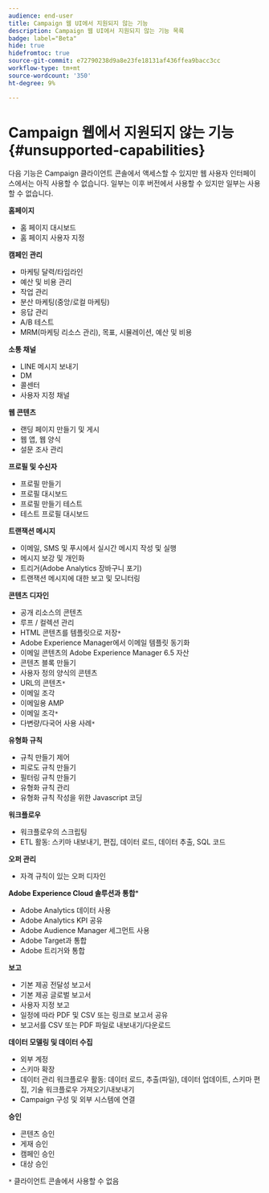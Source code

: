 ```yaml
---
audience: end-user
title: Campaign 웹 UI에서 지원되지 않는 기능
description: Campaign 웹 UI에서 지원되지 않는 기능 목록
badge: label="Beta"
hide: true
hidefromtoc: true
source-git-commit: e72790238d9a8e23fe18131af436ffea9bacc3cc
workflow-type: tm+mt
source-wordcount: '350'
ht-degree: 9%

---
```



# Campaign 웹에서 지원되지 않는 기능 {#unsupported-capabilities}

다음 기능은 Campaign 클라이언트 콘솔에서 액세스할 수 있지만 웹 사용자 인터페이스에서는 아직 사용할 수 없습니다. 일부는 이후 버전에서 사용할 수 있지만 일부는 사용할 수 없습니다.

**홈페이지**

* 홈 페이지 대시보드
* 홈 페이지 사용자 지정

**캠페인 관리**

* 마케팅 달력/타임라인
* 예산 및 비용 관리
* 작업 관리
* 분산 마케팅(중앙/로컬 마케팅)
* 응답 관리
* A/B 테스트
* MRM(마케팅 리소스 관리), 목표, 시뮬레이션, 예산 및 비용

**소통 채널**

* LINE 메시지 보내기
* DM
* 콜센터
* 사용자 지정 채널

**웹 콘텐츠**

* 랜딩 페이지 만들기 및 게시
* 웹 앱, 웹 양식
* 설문 조사 관리

**프로필 및 수신자**

* 프로필 만들기
* 프로필 대시보드
* 프로필 만들기 테스트
* 테스트 프로필 대시보드

**트랜잭션 메시지**

* 이메일, SMS 및 푸시에서 실시간 메시지 작성 및 실행
* 메시지 보강 및 개인화
* 트리거(Adobe Analytics 장바구니 포기)
* 트랜잭션 메시지에 대한 보고 및 모니터링

**콘텐츠 디자인**

* 공개 리소스의 콘텐츠
* 루프 / 컬렉션 관리
* HTML 콘텐츠를 템플릿으로 저장`*`
* Adobe Experience Manager에서 이메일 템플릿 동기화
* 이메일 콘텐츠의 Adobe Experience Manager 6.5 자산
* 콘텐츠 블록 만들기
* 사용자 정의 양식의 콘텐츠
* URL의 콘텐츠`*`
* 이메일 조각
* 이메일용 AMP
* 이메일 조각`*`
* 다변량/다국어 사용 사례`*`

**유형화 규칙**

* 규칙 만들기 제어
* 피로도 규칙 만들기
* 필터링 규칙 만들기
* 유형화 규칙 관리
* 유형화 규칙 작성을 위한 Javascript 코딩

**워크플로우**

* 워크플로우의 스크립팅
* ETL 활동: 스키마 내보내기, 편집, 데이터 로드, 데이터 추출, SQL 코드

**오퍼 관리**

* 자격 규칙이 있는 오퍼 디자인

**Adobe Experience Cloud 솔루션과 통합***

* Adobe Analytics 데이터 사용
* Adobe Analytics KPI 공유
* Adobe Audience Manager 세그먼트 사용
* Adobe Target과 통합
* Adobe 트리거와 통합

**보고**

* 기본 제공 전달성 보고서
* 기본 제공 글로벌 보고서
* 사용자 지정 보고
* 일정에 따라 PDF 및 CSV 또는 링크로 보고서 공유
* 보고서를 CSV 또는 PDF 파일로 내보내기/다운로드

**데이터 모델링 및 데이터 수집**

* 외부 계정
* 스키마 확장
* 데이터 관리 워크플로우 활동: 데이터 로드, 추출(파일), 데이터 업데이트, 스키마 편집, 기술 워크플로우 가져오기/내보내기
* Campaign 구성 및 외부 시스템에 연결

**승인**

* 콘텐츠 승인
* 게재 승인
* 캠페인 승인
* 대상 승인


`*` 클라이언트 콘솔에서 사용할 수 없음
